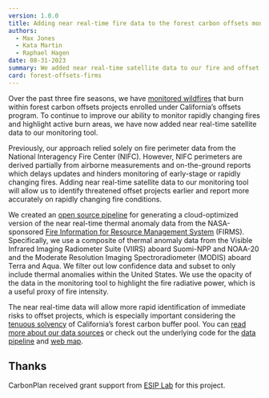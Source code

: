 ```yaml
---
version: 1.0.0
title: Adding near real-time fire data to the forest carbon offsets monitoring tool
authors:
  - Max Jones
  - Kata Martin
  - Raphael Hagen
date: 08-31-2023
summary: We added near real-time satellite data to our fire and offset project monitoring tool to highlight active and changing portions of fires.
card: forest-offsets-firms
---
```


Over the past three fire seasons, we have [monitored wildfires](https://carbonplan.org/research/forest-offsets-fires) that burn within forest carbon offsets projects enrolled under California’s offsets program. To continue to improve our ability to monitor rapidly changing fires and highlight active burn areas, we have now added near real-time satellite data to our monitoring tool.

Previously, our approach relied solely on fire perimeter data from the National Interagency Fire Center (NIFC). However, NIFC perimeters are derived partially from airborne measurements and on-the-ground reports which delays updates and hinders monitoring of early-stage or rapidly changing fires. Adding near real-time satellite data to our monitoring tool will allow us to identify threatened offset projects earlier and report more accurately on rapidly changing fire conditions.

We created an [open source pipeline](https://github.com/carbonplan/forest-offsets-fires) for generating a cloud-optimized version of the near real-time thermal anomaly data from the NASA-sponsored [Fire Information for Resource Management System](https://firms.modaps.eosdis.nasa.gov/) (FIRMS). Specifically, we use a composite of thermal anomaly data from the Visible Infrared Imaging Radiometer Suite (VIIRS) aboard Suomi-NPP and NOAA-20 and the Moderate Resolution Imaging Spectroradiometer (MODIS) aboard Terra and Aqua. We filter out low confidence data and subset to only include thermal anomalies within the United States. We use the opacity of the data in the monitoring tool to highlight the fire radiative power, which is a useful proxy of fire intensity.

The near real-time data will allow more rapid identification of immediate risks to offset projects, which is especially important considering the [tenuous solvency](https://carbonplan.org/blog/buffer-update-two) of California’s forest carbon buffer pool. You can [read more about our data sources](https://carbonplan.org/research/forest-offsets-fires?methods=true) or check out the underlying code for the [data pipeline](https://github.com/carbonplan/forest-offsets-fires) and [web map](https://github.com/carbonplan/forest-offsets-web).

## Thanks

CarbonPlan received grant support from [ESIP Lab](https://www.esipfed.org/lab) for this project.
